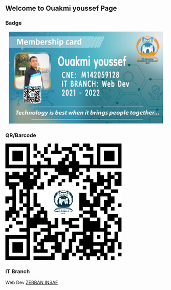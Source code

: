 ## Welcome to Ouakmi youssef Page


### Badge
![Image](badges/ouakmiyoussef.png)

### QR/Barcode
![Image](qr/qr_ouakmiyoussef.png)
### IT Branch
Web Dev
[ZERBAN INSAF](./zerbaninsaf.md)

